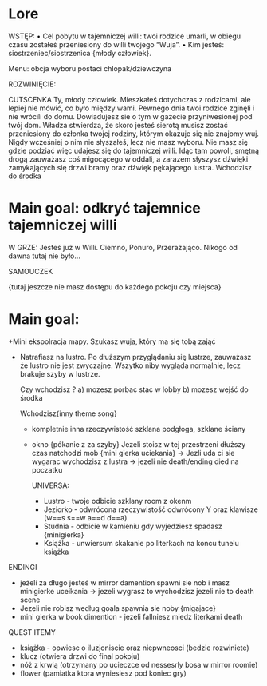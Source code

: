 # Lore
WSTĘP:
	•	Cel pobytu w tajemniczej willi: twoi rodzice umarli, w obiegu czasu zostałeś przeniesiony do willi twojego “Wuja”.
	•	Kim jesteś: siostrzeniec/siostrzenica {młody człowiek}.


 Menu:
 obcja wyboru postaci chlopak/dziewczyna

ROZWINIĘCIE:

CUTSCENKA
Ty, młody człowiek. Mieszkałeś dotychczas z rodzicami, ale lepiej nie mówić, co było między wami. Pewnego dnia twoi rodzice zginęli i nie wrócili do domu. Dowiadujesz sie o tym w gazecie przyniwesionej pod twój dom.
Władza stwierdza, że skoro jesteś sierotą musisz zostać przeniesiony do członka twojej rodziny, którym okazuje się nie znajomy wuj. Nigdy wcześniej o nim nie słyszałeś, lecz nie masz wyboru. Nie masz się gdzie podziać więc udajesz się do tajemniczej willi.
Idąc tam powoli, smętną drogą zauważasz coś migocącego w oddali, a zarazem słyszysz dźwięki zamykających się drzwi bramy oraz dźwięk pękającego lustra. Wchodzisz do środka

# Main goal: odkryć tajemnice tajemniczej willi


W GRZE:
Jesteś już w Willi. Ciemno, Ponuro, Przerażająco. Nikogo od dawna tutaj nie było...


SAMOUCZEK

{tutaj jeszcze nie masz dostępu do każdego pokoju czy miejsca}
# Main goal: 
+Mini ekspolracja mapy. Szukasz wuja, który ma się tobą zająć





+ Natrafiasz na lustro. Po dłuższym przyglądaniu się lustrze, zauważasz że lustro nie jest zwyczajne. Wszytko niby wygląda normalnie, lecz brakuje szyby w lustrze.

  Czy wchodzisz ?
  a) mozesz porbac stac w lobby
  b) mozesz wejść do środka

  Wchodzisz{inny theme song}
  + kompletnie inna rzeczywistość szklana podgłoga, szklane ściany
  + okno {pókanie z za szyby}
    Jezeli stoisz w tej przestrzeni dłuższy czas natchodzi mob {mini gierka uciekania}
    -> Jezli uda ci sie wygarac wychodzisz z lustra
    -> jezeli nie death/ending died na poczatku











    UNIVERSA:
    + Lustro - twoje odbicie szklany room z okenm
    + Jeziorko - odwrócona rzeczywistość odwrócony Y oraz klawisze (w==s  s==w a==d d==a)
    + Studnia - odbicie w kamieniu gdy wyjedziesz spadasz {minigierka}
    + Książka - unwiersum skakanie po literkach na koncu tunelu książka
   
ENDINGI
+ jeżeli za długo jesteś w mirror damention spawni sie nob i masz minigierke uceikania -> jezeli wygrasz to wychodzisz jezeli nie to death scene
+ Jezeli nie robisz według goala spawnia sie noby {migajace}
+ mini gierka w book dimention - jezeli fallniesz miedz literkami death

QUEST ITEMY 
* książka - opwiesc o iluzjoniscie oraz niepwneosci (bedzie rozwiniete)
* klucz (otwiera drzwi do final pokoju)
* nóż z krwią (otrzymany po ucieczce od nessesrly bosa w mirror roomie)
* flower (pamiatka ktora wyniesiesz pod koniec gry)

